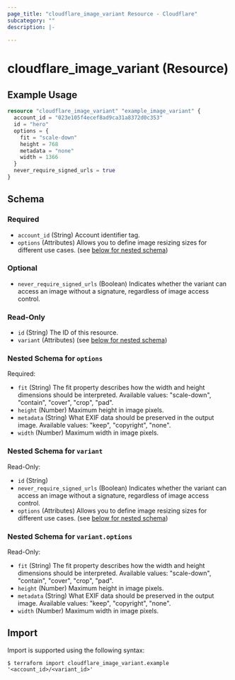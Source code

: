 ```yaml
---
page_title: "cloudflare_image_variant Resource - Cloudflare"
subcategory: ""
description: |-
  
---
```


# cloudflare_image_variant (Resource)



## Example Usage

```terraform
resource "cloudflare_image_variant" "example_image_variant" {
  account_id = "023e105f4ecef8ad9ca31a8372d0c353"
  id = "hero"
  options = {
    fit = "scale-down"
    height = 768
    metadata = "none"
    width = 1366
  }
  never_require_signed_urls = true
}
```

<!-- schema generated by tfplugindocs -->
## Schema

### Required

- `account_id` (String) Account identifier tag.
- `options` (Attributes) Allows you to define image resizing sizes for different use cases. (see [below for nested schema](#nestedatt--options))

### Optional

- `never_require_signed_urls` (Boolean) Indicates whether the variant can access an image without a signature, regardless of image access control.

### Read-Only

- `id` (String) The ID of this resource.
- `variant` (Attributes) (see [below for nested schema](#nestedatt--variant))

<a id="nestedatt--options"></a>
### Nested Schema for `options`

Required:

- `fit` (String) The fit property describes how the width and height dimensions should be interpreted.
Available values: "scale-down", "contain", "cover", "crop", "pad".
- `height` (Number) Maximum height in image pixels.
- `metadata` (String) What EXIF data should be preserved in the output image.
Available values: "keep", "copyright", "none".
- `width` (Number) Maximum width in image pixels.


<a id="nestedatt--variant"></a>
### Nested Schema for `variant`

Read-Only:

- `id` (String)
- `never_require_signed_urls` (Boolean) Indicates whether the variant can access an image without a signature, regardless of image access control.
- `options` (Attributes) Allows you to define image resizing sizes for different use cases. (see [below for nested schema](#nestedatt--variant--options))

<a id="nestedatt--variant--options"></a>
### Nested Schema for `variant.options`

Read-Only:

- `fit` (String) The fit property describes how the width and height dimensions should be interpreted.
Available values: "scale-down", "contain", "cover", "crop", "pad".
- `height` (Number) Maximum height in image pixels.
- `metadata` (String) What EXIF data should be preserved in the output image.
Available values: "keep", "copyright", "none".
- `width` (Number) Maximum width in image pixels.

## Import

Import is supported using the following syntax:

```shell
$ terraform import cloudflare_image_variant.example '<account_id>/<variant_id>'
```

